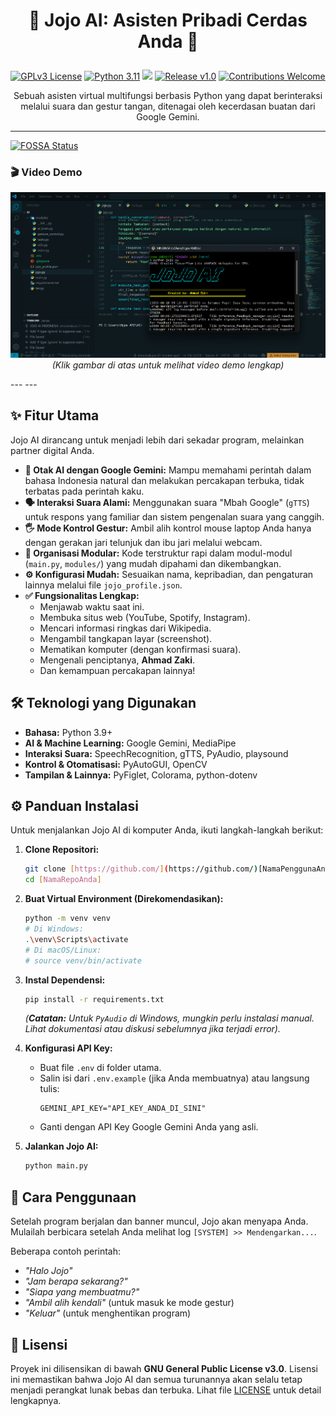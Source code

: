 # <p align="center">🤖 Jojo AI: Asisten Pribadi Cerdas Anda 🤖</p>

<p align="center">
  <a href="https://www.gnu.org/licenses/gpl-3.0"><img src="https://img.shields.io/badge/License-GPLv3-blue.svg" alt="GPLv3 License"></a>
  <a href="https://python.org"><img src="https://img.shields.io/badge/Python-3.11%2B-blue.svg?logo=python&logoColor=white" alt="Python 3.11"></a>
<a href="https://app.fossa.com/projects/git%2Bgithub.com%2Fahmadzakiyox%2FJojo-AI?ref=badge_shield" alt="FOSSA Status"><img src="https://app.fossa.com/api/projects/git%2Bgithub.com%2Fahmadzakiyox%2FJojo-AI.svg?type=shield"/></a>
  <a href="https://github.com/ahmadzakiyox/Jojo-AI/releases"><img src="https://img.shields.io/badge/Release-v1.0-brightgreen.svg" alt="Release v1.0"></a>
  <a href="https://github.com/ahmadzakiyox/Jojo-AI/issues"><img src="https://img.shields.io/badge/Contributions-Welcome-orange.svg" alt="Contributions Welcome"></a>
</p>

<p align="center">
  Sebuah asisten virtual multifungsi berbasis Python yang dapat berinteraksi melalui suara dan gestur tangan, ditenagai oleh kecerdasan buatan dari Google Gemini.
</p>

---

[![FOSSA Status](https://app.fossa.com/api/projects/git%2Bgithub.com%2Fahmadzakiyox%2FJojo-AI.svg?type=large)](https://app.fossa.com/projects/git%2Bgithub.com%2Fahmadzakiyox%2FJojo-AI?ref=badge_large)

### 🎬 Video Demo

<p align="center">
  <a href="https://github.com/ahmadzakiyox/DB/blob/main/vd.mp4" target="_blank">
    <img src="https://raw.githubusercontent.com/ahmadzakiyox/DB/main/Screenshot%202025-06-16%20091312.png" alt="Demo Jojo AI" width="720">
  </a>
  <br>
  <em>(Klik gambar di atas untuk melihat video demo lengkap)</em>
</p>
---
---

## ✨ Fitur Utama

Jojo AI dirancang untuk menjadi lebih dari sekadar program, melainkan partner digital Anda.

* **🧠 Otak AI dengan Google Gemini:** Mampu memahami perintah dalam bahasa Indonesia natural dan melakukan percakapan terbuka, tidak terbatas pada perintah kaku.
* **🗣️ Interaksi Suara Alami:** Menggunakan suara "Mbah Google" (`gTTS`) untuk respons yang familiar dan sistem pengenalan suara yang canggih.
* **🖐️ Mode Kontrol Gestur:** Ambil alih kontrol mouse laptop Anda hanya dengan gerakan jari telunjuk dan ibu jari melalui webcam.
* **📂 Organisasi Modular:** Kode terstruktur rapi dalam modul-modul (`main.py`, `modules/`) yang mudah dipahami dan dikembangkan.
* **⚙️ Konfigurasi Mudah:** Sesuaikan nama, kepribadian, dan pengaturan lainnya melalui file `jojo_profile.json`.
* **✅ Fungsionalitas Lengkap:**
    * Menjawab waktu saat ini.
    * Membuka situs web (YouTube, Spotify, Instagram).
    * Mencari informasi ringkas dari Wikipedia.
    * Mengambil tangkapan layar (screenshot).
    * Mematikan komputer (dengan konfirmasi suara).
    * Mengenali penciptanya, **Ahmad Zaki**.
    * Dan kemampuan percakapan lainnya!

## 🛠️ Teknologi yang Digunakan

* **Bahasa:** Python 3.9+
* **AI & Machine Learning:** Google Gemini, MediaPipe
* **Interaksi Suara:** SpeechRecognition, gTTS, PyAudio, playsound
* **Kontrol & Otomatisasi:** PyAutoGUI, OpenCV
* **Tampilan & Lainnya:** PyFiglet, Colorama, python-dotenv

## ⚙️ Panduan Instalasi

Untuk menjalankan Jojo AI di komputer Anda, ikuti langkah-langkah berikut:

1.  **Clone Repositori:**
    ```bash
    git clone [https://github.com/](https://github.com/)[NamaPenggunaAnda]/[NamaRepoAnda].git
    cd [NamaRepoAnda]
    ```

2.  **Buat Virtual Environment (Direkomendasikan):**
    ```bash
    python -m venv venv
    # Di Windows:
    .\venv\Scripts\activate
    # Di macOS/Linux:
    # source venv/bin/activate
    ```

3.  **Instal Dependensi:**
    ```bash
    pip install -r requirements.txt
    ```
    *(**Catatan:** Untuk `PyAudio` di Windows, mungkin perlu instalasi manual. Lihat dokumentasi atau diskusi sebelumnya jika terjadi error).*

4.  **Konfigurasi API Key:**
    * Buat file `.env` di folder utama.
    * Salin isi dari `.env.example` (jika Anda membuatnya) atau langsung tulis:
        ```env
        GEMINI_API_KEY="API_KEY_ANDA_DI_SINI"
        ```
    * Ganti dengan API Key Google Gemini Anda yang asli.

5.  **Jalankan Jojo AI:**
    ```bash
    python main.py
    ```

## 🚀 Cara Penggunaan

Setelah program berjalan dan banner muncul, Jojo akan menyapa Anda. Mulailah berbicara setelah Anda melihat log `[SYSTEM] >> Mendengarkan...`.

Beberapa contoh perintah:
* *"Halo Jojo"*
* *"Jam berapa sekarang?"*
* *"Siapa yang membuatmu?"*
* *"Ambil alih kendali"* (untuk masuk ke mode gestur)
* *"Keluar"* (untuk menghentikan program)

## 📄 Lisensi

Proyek ini dilisensikan di bawah **GNU General Public License v3.0**. Lisensi ini memastikan bahwa Jojo AI dan semua turunannya akan selalu tetap menjadi perangkat lunak bebas dan terbuka. Lihat file [LICENSE](LICENSE) untuk detail lengkapnya.